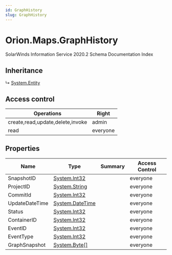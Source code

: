 ```yaml
---
id: GraphHistory
slug: GraphHistory
---
```


# Orion.Maps.GraphHistory

SolarWinds Information Service 2020.2 Schema Documentation Index

## Inheritance

↳ [System.Entity](./../System/Entity)

## Access control

| Operations | Right |
| ------ | ------ |
| create,read,update,delete,invoke | admin |
| read | everyone |

## Properties

| Name | Type | Summary | Access Control |
| ------ | ------ | ------ | ------ |
| SnapshotID | [System.Int32](https://docs.microsoft.com/en-us/dotnet/api/system.int32) |  | everyone |
| ProjectID | [System.String](https://docs.microsoft.com/en-us/dotnet/api/system.string) |  | everyone |
| CommitId | [System.Int32](https://docs.microsoft.com/en-us/dotnet/api/system.int32) |  | everyone |
| UpdateDateTime | [System.DateTime](https://docs.microsoft.com/en-us/dotnet/api/system.datetime) |  | everyone |
| Status | [System.Int32](https://docs.microsoft.com/en-us/dotnet/api/system.int32) |  | everyone |
| ContainerID | [System.Int32](https://docs.microsoft.com/en-us/dotnet/api/system.int32) |  | everyone |
| EventID | [System.Int32](https://docs.microsoft.com/en-us/dotnet/api/system.int32) |  | everyone |
| EventType | [System.Int32](https://docs.microsoft.com/en-us/dotnet/api/system.int32) |  | everyone |
| GraphSnapshot | [System.Byte[]](https://docs.microsoft.com/en-us/dotnet/api/system.byte) |  | everyone |


